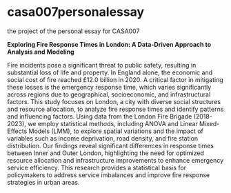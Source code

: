 # casa007personalessay
the project of the personal essay for CASA007

**Exploring Fire Response Times in London: 
A Data-Driven Approach to Analysis and Modeling**

Fire incidents pose a significant threat to public safety, resulting in substantial loss of life and property. In England alone, the economic and social cost of fire reached £12.0 billion in 2020. A critical factor in mitigating these losses is the emergency response time, which varies significantly across regions due to geographical, socioeconomic, and infrastructural factors. This study focuses on London, a city with diverse social structures and resource allocation, to analyze fire response times and identify patterns and influencing factors. Using data from the London Fire Brigade (2018-2023), we employ statistical methods, including ANOVA and Linear Mixed-Effects Models (LMM), to explore spatial variations and the impact of variables such as income deprivation, road density, and fire station distribution. Our findings reveal significant differences in response times between Inner and Outer London, highlighting the need for optimized resource allocation and infrastructure improvements to enhance emergency service efficiency. This research provides a statistical basis for policymakers to address service imbalances and improve fire response strategies in urban areas.
